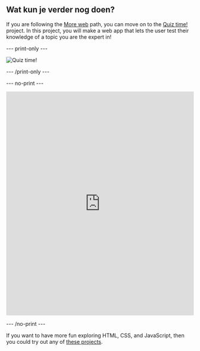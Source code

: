 ## Wat kun je verder nog doen?

If you are following the [More web](https://projects.raspberrypi.org/en/raspberrypi/more-web) path, you can move on to the [Quiz time!](https://projects.raspberrypi.org/en/projects/quiz-time) project. In this project, you will make a web app that lets the user test their knowledge of a topic you are the expert in!

\--- print-only ---

![Quiz time!](images/quiztime-project.png)

\--- /print-only ---

\--- no-print ---

<iframe src="https://editor.raspberrypi.org/en/embed/viewer/quiz-time-animals" width="100%" height="600" frameborder="0" marginwidth="0" marginheight="0" allowfullscreen> 
</iframe>

\--- /no-print ---

If you want to have more fun exploring HTML, CSS, and JavaScript, then you could try out any of [these projects](https://projects.raspberrypi.org/en/projects?software%5B%5D=html-css-javascript).
